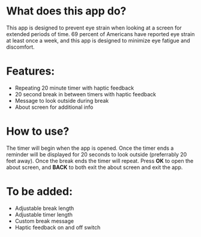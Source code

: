 # What does this app do?

This app is designed to prevent eye strain when looking at a screen for extended periods of time. 69 percent of Americans have reported eye strain at least once a week, and this app is designed to minimize eye fatigue and discomfort.

# Features:

* Repeating 20 minute timer with haptic feedback
* 20 second break in between timers with haptic feedback
* Message to look outside during break
* About screen for additional info

# How to use?

The timer will begin when the app is opened. Once the timer ends a reminder will be displayed for 20 seconds to look outside (preferrably 20 feet away). Once the break ends the timer will repeat.  Press **OK** to open the about screen, and **BACK** to both exit the about screen and exit the app. 

# To be added:

* Adjustable break length
* Adjustable timer length
* Custom break message
* Haptic feedback on and off switch